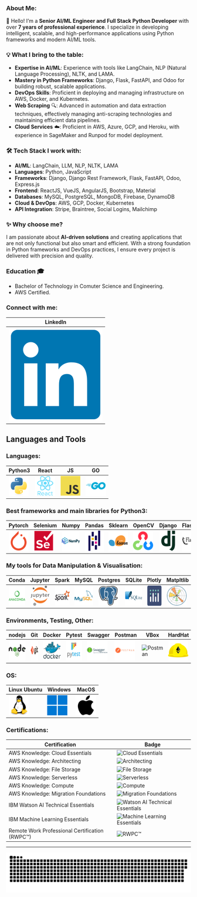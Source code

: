 
### About Me:    
👋 Hello!
I’m a **Senior AI/ML Engineer and Full Stack Python Developer** with over **7 years of professional experience**. I specialize in developing intelligent, scalable, and high-performance applications using Python frameworks and modern AI/ML tools.


### 💡 What I bring to the table:
- **Expertise in AI/ML**: Experience with tools like LangChain, NLP (Natural Language Processing), NLTK, and LAMA.
- **Mastery in Python Frameworks**: Django, Flask, FastAPI, and Odoo for building robust, scalable applications.
- **DevOps Skills**: Proficient in deploying and managing infrastructure on AWS, Docker, and Kubernetes.
- **Web Scraping** 🔍: Advanced in automation and data extraction techniques, effectively managing anti-scraping technologies and maintaining efficient data pipelines.
- **Cloud Services** ☁️: Proficient in AWS, Azure, GCP, and Heroku, with experience in SageMaker and Runpod for model deployment.

### 🛠 Tech Stack I work with:
- **AI/ML**: LangChain, LLM, NLP, NLTK, LAMA
- **Languages**: Python, JavaScript
- **Frameworks**: Django, Django Rest Framework, Flask, FastAPI, Odoo, Express.js
- **Frontend**: ReactJS, VueJS, AngularJS, Bootstrap, Material
- **Databases**: MySQL, PostgreSQL, MongoDB, Firebase, DynamoDB
- **Cloud & DevOps**: AWS, GCP, Docker, Kubernetes
- **API Integration**: Stripe, Braintree, Social Logins, Mailchimp

### ✨ Why choose me?
I am passionate about **AI-driven solutions** and creating applications that are not only functional but also smart and efficient. With a strong foundation in Python frameworks and DevOps practices, I ensure every project is delivered with precision and quality.

### Education 🎓
- Bachelor of Technology in Comuter Science and Engineering.
- AWS Certified.


### Connect with me:
| LinkedIn                                                                                                                                                |
|---------------------------------------------------------------------------------------------------------------------------------------------------------|
| [![LinkedIn](https://github.com/devicons/devicon/raw/master/icons/linkedin/linkedin-original.svg)](https://www.linkedin.com/in/jnakrani/)                |
                                          


## Languages and Tools 
<div>

### Languages:
| Python3 | React | JS | GO |
|---------|-------|----|----|
| <img src="https://github.com/devicons/devicon/blob/master/icons/python/python-original.svg" title="Python" alt="Python" width="55" height="55"/> | <img src="https://github.com/devicons/devicon/blob/master/icons/react/react-original-wordmark.svg" title="React" alt="React" width="55" height="55"/> | <img src="https://github.com/devicons/devicon/blob/master/icons/javascript/javascript-original.svg" title="JavaScript" alt="JavaScript" width="55" height="55"/> | <img src="https://github.com/devicons/devicon/blob/master/icons/go/go-original-wordmark.svg" title="Go" alt="Go" width="55" height="55"/> |
 

### Best frameworks and main libraries for Python3:

| Pytorch | Selenium | Numpy | Pandas | Sklearn | OpenCV | Django | Flask |
|----------|----------|----------|----------|----------|----------|----------|----------|
|  <img src="https://github.com/devicons/devicon/blob/master/icons/pytorch/pytorch-original.svg" title="Pytorch"  alt="Pytorch" width="55" height="55"/>|  <img src="https://github.com/devicons/devicon/blob/master/icons/selenium/selenium-original.svg" title="Selenium"  alt="Selenium" width="55" height="55"/>|  <img src="https://github.com/devicons/devicon/blob/master/icons/numpy/numpy-original-wordmark.svg" title="Numpy" alt="Numpy" width="55" height="55"/>|  <img src="https://github.com/devicons/devicon/blob/master/icons/pandas/pandas-original.svg" title="Pandas" alt="Pandas" width="55" height="55"/>|  <img src="https://github.com/devicons/devicon/blob/master/icons/scikitlearn/scikitlearn-original.svg" title="sklearn" alt="sklearn" width="55" height="55"/>| <img src="https://github.com/devicons/devicon/blob/master/icons/opencv/opencv-original.svg" title="mpl" alt="mpl" width="55" height="55"/>| <img src="https://github.com/devicons/devicon/blob/master/icons/django/django-plain.svg" title="mpl" alt="mpl" width="55" height="55"/>| <img src="https://github.com/devicons/devicon/blob/master/icons/flask/flask-original-wordmark.svg" title="mpl" alt="mpl" width="55" height="55"/>|



### My tools for Data Manipulation & Visualisation:

| Conda | Jupyter | Spark | MySQL | Postgres | SQLite | Plotly | Matpltlib |
|----------|----------|----------|----------|----------|----------|----------|----------|
|<img src="https://github.com/devicons/devicon/blob/master/icons/anaconda/anaconda-original-wordmark.svg" title="Anaconda" alt="Conda" width="55" height="55"/>|<img src="https://github.com/devicons/devicon/blob/master/icons/jupyter/jupyter-original-wordmark.svg" title="Jupiter" alt="Jupiter" width="55" height="55"/>|<img src="https://github.com/devicons/devicon/blob/master/icons/apachespark/apachespark-original-wordmark.svg" title="Spark" alt="Spark" width="55" height="55"/>|<img src="https://github.com/devicons/devicon/blob/master/icons/mysql/mysql-original-wordmark.svg" title="MySQL" alt="MySQL" width="55" height="55"/>|<img src="https://github.com/devicons/devicon/blob/master/icons/postgresql/postgresql-original.svg" title="pg" alt="pg" width="55" height="55"/>|<img src="https://github.com/devicons/devicon/blob/master/icons/sqlite/sqlite-original-wordmark.svg" title="SQLite" alt="SQLite" width="55" height="55"/>|<img src="https://github.com/devicons/devicon/blob/master/icons/plotly/plotly-original.svg" title="plotly" alt="pltly" width="55" height="55"/> | <img src="https://github.com/devicons/devicon/blob/master/icons/matplotlib/matplotlib-original.svg" title="plotly" alt="pltly" width="55" height="55"/> |

  
### Environments, Testing, Other:

| nodejs | Git | Docker | Pytest | Swagger | Postman | VBox | HardHat |
|----------|----------|----------|----------|----------|----------|----------|----------|
|<img src="https://github.com/devicons/devicon/blob/master/icons/nodejs/nodejs-original-wordmark.svg" title="nodejs" alt="NodeJS" width="55" height="55"/>|<img src="https://github.com/devicons/devicon/blob/master/icons/git/git-original-wordmark.svg" title="Git" alt="Git" width="55" height="55"/>|<img src="https://github.com/devicons/devicon/blob/master/icons/docker/docker-original-wordmark.svg" title="Docker" alt="Docker" width="55" height="55"/>|<img src="https://github.com/devicons/devicon/blob/master/icons/pytest/pytest-original-wordmark.svg" title="pytest" alt="pytest" width="55" height="55"/>|  <img src="https://github.com/devicons/devicon/blob/master/icons/swagger/swagger-original-wordmark.svg" title="Swagger" alt="Swagger" width="55" height="55"/>|  <img src="https://github.com/devicons/devicon/blob/master/icons/postman/postman-original-wordmark.svg" title="Postman" alt="Postman" width="55" height="55"/>|<img src="https://banner2.cleanpng.com/20190501/xvt/kisspng-computer-icons-virtualbox-portable-network-graphic-virtualbox-icon-of-line-style-available-in-svg-5cca247f73f9e3.6112721115567514874751.jpg" title="Postman" alt="Postman" width="55" height="55"/>| <img src="https://github.com/devicons/devicon/blob/master/icons/hardhat/hardhat-original.svg" title="Swagger" alt="Swagger" width="55" height="55"/>|


### OS:

| Linux Ubuntu | Windows | MacOS |
|---------------------------------------------------------------------------------------------------------------------------------------------|--------------------------------------------------------------------------------------------------------------------------------------------------|----------------------------------------------------------------------------------------------------------------------------------------------------------------------------|
| <img src="https://github.com/devicons/devicon/blob/master/icons/linux/linux-original.svg" title="Linux" alt="Linux" width="55" height="55"/> | <img src="https://github.com/devicons/devicon/blob/master/icons/windows11/windows11-original.svg" title="Ubuntu" alt="Ubuntu" width="55" height="55"/> | <img src="https://github.com/devicons/devicon/blob/master/icons/apple/apple-original.svg" title="Linux" alt="Linux" width="55" height="55"/> |

### Certifications:

| Certification                               | Badge                                                                                                                       |
|--------------------------------------------|-----------------------------------------------------------------------------------------------------------------------------|
| AWS Knowledge: Cloud Essentials            | ![Cloud Essentials](https://images.credly.com/size/340x340/images/ec621e2a-c8f0-4459-806c-ae11829d372a/image.png)            |
| AWS Knowledge: Architecting                | ![Architecting](https://images.credly.com/size/340x340/images/519a6dba-f145-4c1a-85a2-1d173d6898d9/image.png)                |
| AWS Knowledge: File Storage                | ![File Storage](https://images.credly.com/size/340x340/images/a894153e-1762-4870-83b9-150ff294d7fb/image.png)                |
| AWS Knowledge: Serverless                  | ![Serverless](https://images.credly.com/size/340x340/images/e07c6cc4-b737-4d7e-8ce8-66b6b7a60367/image.png)                  |
| AWS Knowledge: Compute                     | ![Compute](https://images.credly.com/size/340x340/images/eba18772-5ecf-471b-b8af-dda79815b544/image.png)                    |
| AWS Knowledge: Migration Foundations       | ![Migration Foundations](https://images.credly.com/size/340x340/images/4163dc96-eec3-49c2-87b3-6a98172e160c/image.png)       |
| IBM Watson AI Technical Essentials         | ![Watson AI Technical Essentials](https://images.credly.com/size/340x340/images/23fa4f52-49e4-4a85-b09e-66d0973e808b/image.png) |
| IBM Machine Learning Essentials            | ![Machine Learning Essentials](https://images.credly.com/size/340x340/images/45818c5e-a481-47f6-9958-9ad52f2846c4/image.png) |
| Remote Work Professional Certification (RWPC™) | ![RWPC™](https://images.credly.com/size/340x340/images/df29b119-1643-44db-8397-82aa4eea8ade/blob)                            |


---

<p align="center">
 <img width="1000" src="assets/github-snake.svg" alt="snake"/>
</p></div>
